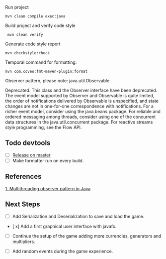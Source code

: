Run project
````
mvn clean compile exec:java
````

Build project and verify code style
````
 mvn clean verify
````

Generate code style report
````
mvn checkstyle:check
````

Temporal command for formatting:
````
mvn com.coveo:fmt-maven-plugin:format
````

Observer pattern, please note:
java.util.Observable

Deprecated.
This class and the Observer interface have been deprecated. The event model supported by Observer and Observable is quite limited, the order of notifications delivered by Observable is unspecified, and state changes are not in one-for-one correspondence with notifications. For a richer event model, consider using the java.beans package. For reliable and ordered messaging among threads, consider using one of the concurrent data structures in the java.util.concurrent package. For reactive streams style programming, see the Flow API.

## Todo devtools
- [ ] [Release on master](https://forum.gitlab.com/t/getting-mvn-release-to-work-with-gitlab-ci/4904/2)
- [ ] Make formatter run on every build.

## References
[1. Multithreading observer pattern in Java](https://www.techyourchance.com/thread-safe-observer-design-pattern-in-java/)

## Next Steps
- [ ] Add Serialization and Deserialization to save and load the game.
- [ x] Add a first graphical user interface with javafx.
- [ ] Continue the setup of the game adding more currencies, generators and multipliers.
- [ ] Add random events during the game experience.

